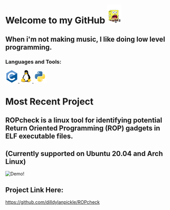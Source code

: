 # Welcome to my GitHub <img src="Meme.gif" height="60"/>
## When i'm not making music, I like doing low level programming.

<h3 align="left">Languages and Tools:</h3>
<p align="left"> <a href="https://www.cprogramming.com/" target="_blank" rel="noreferrer"> <img src="https://raw.githubusercontent.com/devicons/devicon/master/icons/c/c-original.svg" alt="c" width="40" height="40"/> </a> <a href="https://www.linux.org/" target="_blank" rel="noreferrer"> <img src="https://raw.githubusercontent.com/devicons/devicon/master/icons/linux/linux-original.svg" alt="linux" width="40" height="40"/> </a> <a href="https://www.python.org" target="_blank" rel="noreferrer"> <img src="https://raw.githubusercontent.com/devicons/devicon/master/icons/python/python-original.svg" alt="python" width="40" height="40"/> </a> </p>

# Most Recent Project
## ROPcheck is a linux tool for identifying potential Return Oriented Programming (ROP) gadgets in ELF executable files.
## (Currently supported on Ubuntu 20.04 and Arch Linux) 
![Demo!](/demo/animated_demo_v3.gif)

## Project Link Here:
https://github.com/dilldylanpickle/ROPcheck
